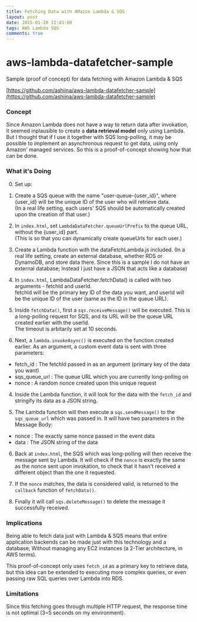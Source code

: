 ```yaml
---
title: Fetching Data with AMazon Lambda & SQS
layout: post
date: 2015-01-20 22:43:00
tags: AWS Lambda SQS
comments: true
---
```



# aws-lambda-datafetcher-sample
Sample (proof of concept) for data fetching with Amazon Lambda &amp; SQS

[https://github.com/ashiina/aws-lambda-datafetcher-sample](https://github.com/ashiina/aws-lambda-datafetcher-sample)


### Concept
Since Amazon Lambda does not have a way to return data after invokation, it seemed inplausible to create a **data retrieval model** only using Lambda.  
But I thought that if I use it together with SQS long-polling, it may be possible to implement an asynchronous request to get data, using only Amazon' managed services. So this is a proof-of-concept showing how that can be done.  


### What it's Doing 
0. Set up:
  1. Create a SQS queue with the name "user-queue-{user_id}", where {user_id} will be the unique ID of the user who will retrieve data.  
    (In a real life setting, each users' SQS should be automatically created upon the creation of that user.)
  2. In `index.html`, set `LambdaDataFetcher.queueUrlPrefix` to the queue URL, without the {user_id} part.  
    (This is so that you can dynamically create queueUrls for each user.)
  3. Create a Lambda function with the dataFetchLambda.js included.
    (In a real life setting, create an external database, whether RDS or DynamoDB, and store data there. Since this is a sample I do not have an external database; Instead I just have a JSON that acts like a database)

1. In `index.html`, LambdaDataFetcher.fetchData() is called with two arguments - fetchId and userId.  
  fetchId will be the primary key ID of the data you want, and userId will be the unique ID of the user (same as the ID in the queue URL).

2. Inside `fetchData()`, first a `sqs.receiveMessage()` will be executed. This is a long-polling request for SQS, and its URL will be the queue URL created earlier with the userId.   
  The timeout is arbitarily set at 10 seconds.

3. Next, a `lambda.invokeAsync()` is executed on the function created earlier. As an argument, a custom event data is sent with three parameters:
  * fetch_id : The fetchId passed in as an argument (primary key of the data you want)
  * sqs_queue_url : The queue URL which you are currently long-polling on
  * nonce : A random nonce created upon this unique request

4. Inside the Lambda function, it will look for the data with the `fetch_id` and stringify its data as a JSON string.

5. The Lambda function will then execute a `sqs.sendMessage()` to the `sqs_queue_url` which was passed in. It will have two parameters in the Message Body:
  * nonce : The exactly same nonce passed in the event data
  * data : The JSON string of the data

6. Back at `index.html`, the SQS which was long-polling will then receive the message sent by Lambda. It will check if the `nonce` is exactly the same as the nonce sent upon invokation, to check that it hasn't received a different object than the one it requested. 

7. If the `nonce` matches, the data is considered valid, is returned to the `callback` function of `fetchData()`. 

8. Finally it will call `sqs.deleteMessage()` to delete the message it successfully received. 


### Implications
Being able to fetch data just with Lambda & SQS means that entire application backends can be made just with this technology and a database; Without managing any EC2 instances (a 2-Tier architecture, in AWS terms).  

This proof-of-concept only uses `fetch_id` as a primary key to retrieve data, but this idea can be extended to executing more complex queries, or even passing raw SQL queries over Lambda into RDS.  


### Limitations
Since this fetching goes through multiple HTTP request, the response time is not optimal (3~5 seconds on my environment). 



